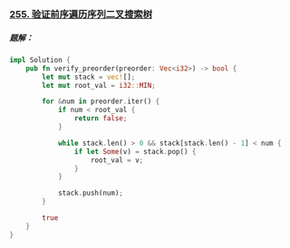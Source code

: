### [255. 验证前序遍历序列二叉搜索树](https://leetcode.cn/problems/verify-preorder-sequence-in-binary-search-tree/)

##### 题解：
```rust
impl Solution {
    pub fn verify_preorder(preorder: Vec<i32>) -> bool {
        let mut stack = vec![];
        let mut root_val = i32::MIN;

        for &num in preorder.iter() {
            if num < root_val {
                return false;
            }

            while stack.len() > 0 && stack[stack.len() - 1] < num {
                if let Some(v) = stack.pop() {
                    root_val = v;
                }
            }

            stack.push(num);
        }

        true
    }
}
```
